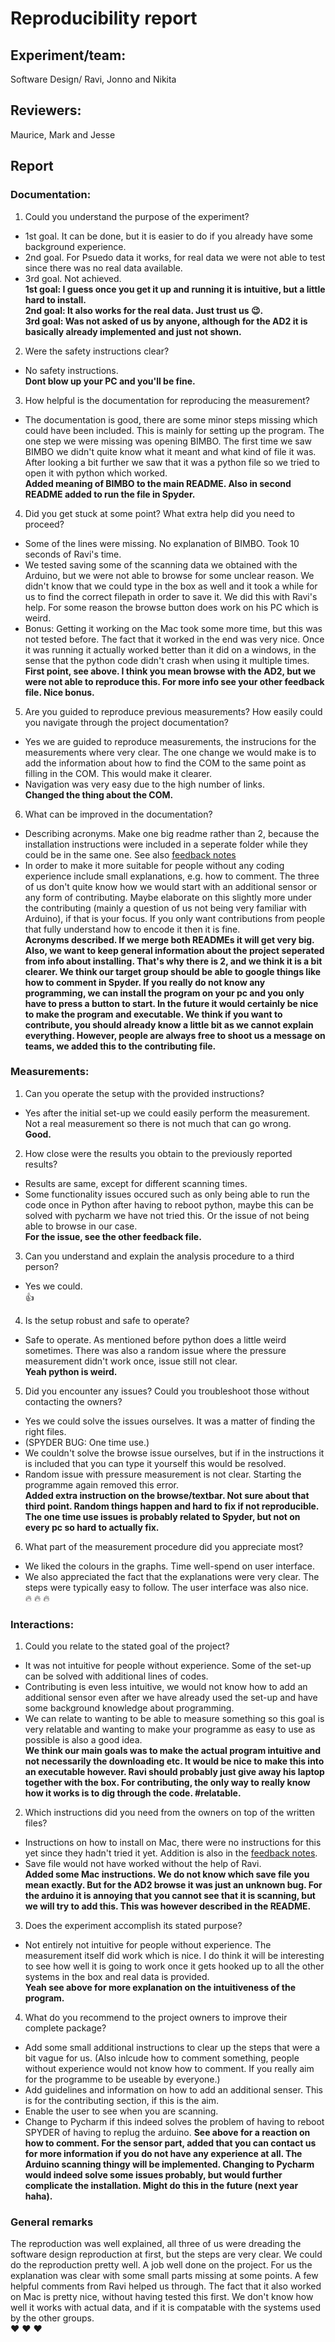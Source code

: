 # Reproducibility report

## Experiment/team: 
Software Design/ Ravi, Jonno and Nikita

## Reviewers: 
Maurice, Mark and Jesse

## Report 

### Documentation:

1.	Could you understand the purpose of the experiment? 
- 1st goal. It can be done, but it is easier to do if you already have some background experience.
- 2nd goal. For Psuedo data it works, for real data we were not able to test since there was no real data available.
- 3rd goal. Not achieved.  
**1st goal: I guess once you get it up and running it is intuitive, but a little hard to install.**  
**2nd goal: It also works for the real data. Just trust us :wink:.**  
**3rd goal: Was not asked of us by anyone, although for the AD2 it is basically already implemented and just not shown.**  

2.	Were the safety instructions clear? 
- No safety instructions.  
**Dont blow up your PC and you'll be fine.**  

3.	How helpful is the documentation for reproducing the measurement?
- The documentation is good, there are some minor steps missing which could have been included. This is mainly for setting up the program. The one step we were missing was opening BIMBO. The first time we saw BIMBO we didn't quite know what it meant and what kind of file it was. After looking a bit further we saw that it was a python file so we tried to open it with python which worked.  
**Added meaning of BIMBO to the main README. Also in second README added to run the file in Spyder.**    

4.	Did you get stuck at some point? What extra help did you need to proceed? 
- Some of the lines were missing. No explanation of BIMBO. Took 10 seconds of Ravi's time.
- We tested saving some of the scanning data we obtained with the Arduino, but we were not able to browse for some unclear reason. We didn't know that we could type in the box as well and it took a while for us to find the correct filepath in order to save it. We did this with Ravi's help. For some reason the browse button does work on his PC which is weird.
- Bonus: Getting it working on the Mac took some more time, but this was not tested before. The fact that it worked in the end was very nice. Once it was running it actually worked better than it did on a windows, in the sense that the python code didn't crash when using it multiple times.   
**First point, see above. I think you mean browse with the AD2, but we were not able to reproduce this. For more info see your other feedback file. Nice bonus.**  

5.	Are you guided to reproduce previous measurements? How easily could you navigate through the project documentation?
- Yes we are guided to reproduce measurements, the instrucions for the measurements where very clear. The one change we would make is to add the information about how to find the COM to the same point as filling in the COM. This would make it clearer. 
- Navigation was very easy due to the high number of links.  
**Changed the thing about the COM.**  

6.	What can be improved in the documentation?
- Describing acronyms. Make one big readme rather than 2, because the installation instructions were included in a seperate folder while they could be in the same one. See also [feedback notes](https://git.science.uu.nl/ued2020/experiment-design-2020/-/blob/patch-18/projects/SoftwareDesign_by_Nikita_Ravi_and_Jonno/feedback/FromOthers.md)
- In order to make it more suitable for people without any coding experience include small explanations, e.g. how to comment. The three of us don't quite know how we would start with an additional sensor or any form of contributing. Maybe elaborate on this slightly more under the contributing (mainly a question of us not being very familiar with Arduino), if that is your focus. If you only want contributions from people that fully understand how to encode it then it is fine.  
**Acronyms described. If we merge both READMEs it will get very big. Also, we want to keep general information about the project seperated from info about installing. That's why there is 2, and we think it is a bit clearer. We think our target group should be able to google things like how to comment in Spyder. If you really do not know any programming, we can install the program on your pc and you only have to press a button to start. In the future it would certainly be nice to make the program and executable. We think if you want to contribute, you should already know a little bit as we cannot explain everything. However, people are always free to shoot us a message on teams, we added this to the contributing file.**  

### Measurements:

1.	Can you operate the setup with the provided instructions? 
- Yes after the initial set-up we could easily perform the measurement. Not a real measurement so there is not much that can go wrong.  
**Good.**  

2.	How close were the results you obtain to the previously reported results?
- Results are same, except for different scanning times. 
- Some functionality issues occured such as only being able to run the code once in Python after having to reboot python, maybe this can be solved with pycharm we have not tried this. Or the issue of not being able to browse in our case.   
**For the issue, see the other feedback file.**  

3.	Can you understand and explain the analysis procedure to a third person?
- Yes we could.  
:thumbsup:  

4.	Is the setup robust and safe to operate? 
- Safe to operate. As mentioned before python does a little weird sometimes. There was also a random issue where the pressure measurement didn't work once, issue still not clear.  
**Yeah python is weird.**  

5.	Did you encounter any issues? Could you troubleshoot those without contacting the owners?
- Yes we could solve the issues ourselves. It was a matter of finding the right files. 
- (SPYDER BUG: One time use.)
- We couldn't solve the browse issue ourselves, but if in the instructions it is included that you can type it yourself this would be resolved.
- Random issue with pressure measurement is not clear. Starting the programme again removed this error.  
**Added extra instruction on the browse/textbar. Not sure about that third point. Random things happen and hard to fix if not reproducible. The one time use issues is probably related to Spyder, but not on every pc so hard to actually fix.**   

6.	What part of the measurement procedure did you appreciate most?
- We liked the colours in the graphs. Time well-spend on user interface.
- We also appreciated the fact that the explanations were very clear. The steps were typically easy to follow. The user interface was also nice.    
:fire: :fire: :fire:  

### Interactions:

1.	Could you relate to the stated goal of the project?
- It was not intuitive for people without experience. Some of the set-up can be solved with additional lines of codes.
- Contributing is even less intuitive, we would not know how to add an additional sensor even after we have already used the set-up and have some background knowledge about programming.
- We can relate to wanting to be able to measure something so this goal is very relatable and wanting to make your programme as easy to use as possible is also a good idea.  
**We think our main goals was to make the actual program intuitive and not necessarily the downloading etc. It would be nice to make this into an executable however. Ravi should probably just give away his laptop together with the box. For contributing, the only way to really know how it works is to dig through the code. \#relatable.**  

2.	Which instructions did you need from the owners on top of the written files?
- Instructions on how to install on Mac, there were no instructions for this yet since they hadn't tried it yet. Addition is also in the [feedback notes](https://git.science.uu.nl/ued2020/experiment-design-2020/-/blob/patch-18/projects/SoftwareDesign_by_Nikita_Ravi_and_Jonno/feedback/FromOthers.md).
- Save file would not have worked without the help of Ravi.  
**Added some Mac instructions. We do not know which save file you mean exactly. But for the AD2 browse it was just an unknown bug. For the arduino it is annoying that you cannot see that it is scanning, but we will try to add this. This was however described in the README.**  


3.	Does the experiment accomplish its stated purpose?
- Not entirely not intuitive for people without experience. The measurement itself did work which is nice. I do think it will be interesting to see how well it is going to work once it gets hooked up to all the other systems in the box and real data is provided.  
**Yeah see above for more explanation on the intuitiveness of the program.**  


4.	What do you recommend to the project owners to improve their complete package?
- Add some small additional instructions to clear up the steps that were a bit vague for us. (Also inlcude how to comment something, people without experience would not know how to comment. If you really aim for the programme to be useable by everyone.)
- Add guidelines and information on how to add an additional senser. This is for the contributing section, if this is the aim.
- Enable the user to see when you are scanning.
- Change to Pycharm if this indeed solves the problem of having to reboot SPYDER of having to replug the arduino.
**See above for a reaction on how to comment. For the sensor part, added that you can contact us for more information if you do not have any experience at all. The Arduino scanning thingy will be implemented. Changing to Pycharm would indeed solve some issues probably, but would further complicate the installation. Might do this in the future (next year haha).**  

### General remarks

The reproduction was well explained, all three of us were dreading the software design reproduction at first, but the steps are very clear. We could do the reproduction pretty well.
A job well done on the project. For us the explanation was clear with some small parts missing at some points. A few helpful comments from Ravi helped us through. The fact that it also worked on Mac is pretty nice, without having tested this first. 
We don't know how well it works with actual data, and if it is compatable with the systems used by the other groups.   
:heart: :heart: :heart:


